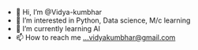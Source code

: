 - 👋 Hi, I’m @Vidya-kumbhar
- 👀 I’m interested in Python, Data science, M/c learning
- 🌱 I’m currently learning AI
- 📫 How to reach me ...vidyakumbhar@gmail.com

<!---
Vidya-kumbhar/Vidya-kumbhar is a ✨ special ✨ repository because its `README.md` (this file) appears on your GitHub profile.
You can click the Preview link to take a look at your changes.
--->
